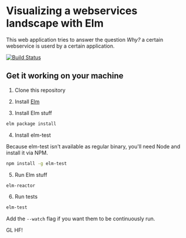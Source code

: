 # Visualizing a webservices landscape with Elm
This web application tries to answer the question _Why?_ a certain webservice is userd by a certain application.

[![Build Status](https://travis-ci.org/SoftwareSandbox/webviz-elm.svg?branch=master)](https://travis-ci.org/SoftwareSandbox/webviz-elm)

## Get it working on your machine
1. Clone this repository

2. Install [Elm](http://elm-lang.org)

3. Install Elm stuff

```bash
elm package install
```

4. Install elm-test

Because elm-test isn't available as regular binary, you'll need Node and install it via NPM.
```bash
npm install -g elm-test
```

5. Run Elm stuff

```bash
elm-reactor
```

6. Run tests

```bash
elm-test
```
Add the `--watch` flag if you want them to be continuously run.

GL HF!
